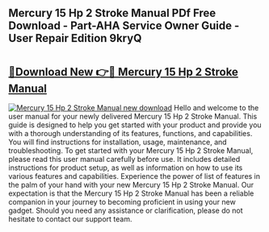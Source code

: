 ## Mercury 15 Hp 2 Stroke Manual PDf Free Download - Part-AHA Service Owner Guide - User Repair Edition 9kryQ

# <h2><a href="http://cf16126.oget.top/?id=Mercury+15+Hp+2+Stroke+Manual">🔗Download New 👉🔴 Mercury 15 Hp 2 Stroke Manual</a></h2>

[![Mercury 15 Hp 2 Stroke Manual new download](https://i.imgur.com/5g1atiW.png)](http://cf16126.oget.top/?id=Mercury+15+Hp+2+Stroke+Manual)
Hello and welcome to the user manual for your newly delivered Mercury 15 Hp 2 Stroke Manual. This guide is designed to help you get started with your product and provide you with a thorough understanding of its features, functions, and capabilities. You will find instructions for installation, usage, maintenance, and troubleshooting. To get started with your Mercury 15 Hp 2 Stroke Manual, please read this user manual carefully before use. It includes detailed instructions for product setup, as well as information on how to use its various features and capabilities. Experience the power of list of features in the palm of your hand with your new Mercury 15 Hp 2 Stroke Manual. Our expectation is that the Mercury 15 Hp 2 Stroke Manual has been a reliable companion in your journey to becoming proficient in using your new gadget. Should you need any assistance or clarification, please do not hesitate to contact our support team.
